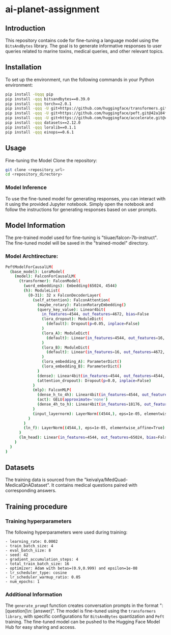 # ai-planet-assignment

## Introduction

This repository contains code for fine-tuning a language model using the `BitsAndBytes` library. The goal is to generate informative responses to user queries related to marine toxins, medical queries, and other relevant topics.

## Installation
To set up the environment, run the following commands in your Python environment:

```bash
pip install -Uqqq pip
pip install -qqq bitsandbytes==0.39.0
pip install -qqq torch==2.0.1
pip install -qqq -U git+https://github.com/huggingface/transformers.git@e03a9cc
pip install -qqq -U git+https://github.com/huggingface/peft.git@42a184f
pip install -qqq -U git+https://github.com/huggingface/accelerate.git@c9fbb71
pip install -qqq datasets==2.12.0
pip install -qqq loralib==0.1.1
pip install -qqq einops==0.6.1
```

## Usage

Fine-tuning the Model
Clone the repository:
```bash
git clone <repository_url>
cd <repository_directory>
```

### Model Inference
To use the fine-tuned model for generating responses, you can interact with it using the provided Jupyter notebook. Simply open the notebook and follow the instructions for generating responses based on user prompts.

## Model Information
The pre-trained model used for fine-tuning is "tiiuae/falcon-7b-instruct". The fine-tuned model will be saved in the "trained-model" directory.

### Model Archtirecture:

```bash
PeftModelForCausalLM(
  (base_model): LoraModel(
    (model): FalconForCausalLM(
      (transformer): FalconModel(
        (word_embeddings): Embedding(65024, 4544)
        (h): ModuleList(
          (0-31): 32 x FalconDecoderLayer(
            (self_attention): FalconAttention(
              (maybe_rotary): FalconRotaryEmbedding()
              (query_key_value): Linear4bit(
                in_features=4544, out_features=4672, bias=False
                (lora_dropout): ModuleDict(
                  (default): Dropout(p=0.05, inplace=False)
                )
                (lora_A): ModuleDict(
                  (default): Linear(in_features=4544, out_features=16, bias=False)
                )
                (lora_B): ModuleDict(
                  (default): Linear(in_features=16, out_features=4672, bias=False)
                )
                (lora_embedding_A): ParameterDict()
                (lora_embedding_B): ParameterDict()
              )
              (dense): Linear4bit(in_features=4544, out_features=4544, bias=False)
              (attention_dropout): Dropout(p=0.0, inplace=False)
            )
            (mlp): FalconMLP(
              (dense_h_to_4h): Linear4bit(in_features=4544, out_features=18176, bias=False)
              (act): GELU(approximate='none')
              (dense_4h_to_h): Linear4bit(in_features=18176, out_features=4544, bias=False)
            )
            (input_layernorm): LayerNorm((4544,), eps=1e-05, elementwise_affine=True)
          )
        )
        (ln_f): LayerNorm((4544,), eps=1e-05, elementwise_affine=True)
      )
      (lm_head): Linear(in_features=4544, out_features=65024, bias=False)
    )
  )
)
```

## Datasets
The training data is sourced from the "keivalya/MedQuad-MedicalQnADataset". It contains medical questions paired with corresponding answers.

## Training procedure

### Training hyperparameters

The following hyperparameters were used during training:
```
- learning_rate: 0.0002
- train_batch_size: 4
- eval_batch_size: 8
- seed: 42
- gradient_accumulation_steps: 4
- total_train_batch_size: 16
- optimizer: Adam with betas=(0.9,0.999) and epsilon=1e-08
- lr_scheduler_type: cosine
- lr_scheduler_warmup_ratio: 0.05
- num_epochs: 1
```

### Additional Information
The `generate_promp`t function creates conversation prompts in the format "<human>: [question]\n<assistant>: [answer]".
The model is fine-tuned using the `transformers library`, with specific configurations for `BitsAndBytes` quantization and `Peft` training.
The fine-tuned model can be pushed to the Hugging Face Model Hub for easy sharing and access.
